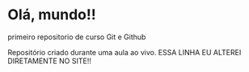 # Olá, mundo!!
 primeiro repositorio de curso Git e Github

 Repositório criado durante uma aula ao vivo.
ESSA LINHA EU ALTEREI DIRETAMENTE NO SITE!!

